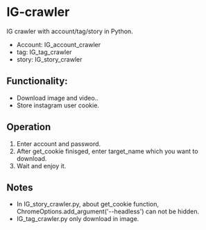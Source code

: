 # IG-crawler
IG crawler with account/tag/story in Python.
  - Account: IG_account_crawler
  - tag: IG_tag_crawler
  - story: IG_story_crawler

## Functionality:
- Download image and video..
- Store instagram user cookie.

## Operation
1. Enter account and password.
2. After get_cookie finisged, enter target_name which you want to download.
3. Wait and enjoy it.

## Notes
- In IG_story_crawler.py, about get_cookie function, ChromeOptions.add_argument('--headless') can not be hidden.
- IG_tag_crawler.py only download in image.
